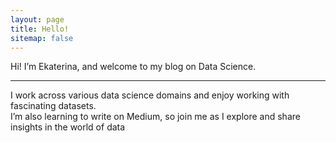 ```yaml
---
layout: page
title: Hello!
sitemap: false
---
```


Hi! I’m Ekaterina, and welcome to my blog on Data Science.   

----
I work across various data science domains and enjoy working with fascinating datasets.   
I’m also learning to write on Medium, so join me as I explore and share insights in the world of data  



    
